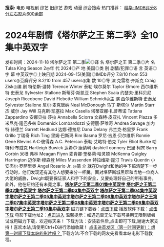 **搜索:** 电影 电视剧 综艺 旧综艺 游戏 动漫 综合搜索 热门推荐： [精华-IMDB评分8分左右影片600余部](https://www.dytt8.com/html/gndy/jddy/20160320/50510.html)
# 2024年剧情《塔尔萨之王 第二季》全10集中英双字
发布时间：2024-11-18 
塔尔萨之王 第二季![](https://img9.doubanio.com/view/photo/l_ratio_poster/public/p2911864981.jpg)◎译 名 塔尔萨之王 第二季◎片 名 Tulsa King Season 2◎年 代 2024◎产 地 美国◎类 别 剧情/犯罪◎语 言 英语◎字 幕 中英双字◎上映日期 2024-09-15(美国)◎IMDb评分 7.8/10 from 553 users◎豆瓣评分 8.2/10 from 457 users◎集 数 10◎导 演 克雷格·齐斯克 Craig Zisk◎编 剧 特伦斯·温特 Terence Winter 泰勒·埃尔莫尔 Taylor Elmore 西尔维斯特·史泰龙 Sylvester Stallone 斯蒂芬·斯凯亚 Stephen Scaia 约瑟夫·里科贝尼 Joseph Riccobene David Flebotte William Schmidt◎主 演 西尔维斯特·史泰龙 Sylvester Stallone 尼尔·麦克唐纳 Neal McDonough 马丁·斯塔尔 Martin Starr 杰·威尔 Jay Will 马克斯·凯塞拉 Max Casella 塔蒂亚娜·扎普蒂诺 Tatiana Zappardino 安娜贝拉·莎拉 Annabella Sciorra 文森特·皮亚扎 Vincent Piazza 多米尼克·隆巴多兹 Domenick Lombardozzi 安德丽·萨维奇 Andrea Savage 加内特·赫德兰 Garrett Hedlund 达娜·德拉尼 Dana Delany 弗兰克·格里罗 Frank Grillo 丁瑞奇 Rich Ting 里姆·巴斯玛 Rim Basma 罗尼·吉恩·贝尔维斯 Ronnie Gene Blevins A·C·彼得森 A.C. Peterson 泰勒·艾略特·伯克 Tyler Elliot Burke 哈特利·布威克 Hartleigh Buwick 达希尔·康纳利 dashiell connery 巴里·柯宾 Barry Corbin 米根·弗林 Meagan Flynn 麦肯娜·奎格莉·哈灵顿 McKenna Quigley Harrington 迈尔斯·穆森登 Miles Mussenden 特拉维斯·昆汀 Travis Quentin 小安杰尔·罗萨里奥 Angel Rosario Jr. ◎简 介 就在Dwight和他的手下搞清楚下一步行动时，他们发现还有其他人想要来分一杯羹。面对堪萨斯城黑帮和当地一位商人大佬的威胁，Dwight既要保证家人和手下的安全，又要处理好自己的所有事务。此外，他在纽约还有未竟之事。[**塔尔萨之王第二季01集中英双字**](magnet:?xt=urn:btih:9c18810ae2e7c16c42b8b2563012948cb468aaf2&dn=%e9%98%b3%e5%85%89%e7%94%b5%e5%bd%b1dygod.org.%e5%a1%94%e5%b0%94%e8%90%a8%e4%b9%8b%e7%8e%8b%e7%ac%ac%e4%ba%8c%e5%ad%a301%e9%9b%86%e4%b8%ad%e8%8b%b1%e5%8f%8c%e5%ad%97.mkv&tr=udp%3a%2f%2ftracker.opentrackr.org%3a1337%2fannounce&tr=udp%3a%2f%2fexodus.desync.com%3a6969%2fannounce)
[**塔尔萨之王第二季02集中英双字**](magnet:?xt=urn:btih:763bd4d9e681d3b190b7c035c8aa0813130d20be&dn=%e9%98%b3%e5%85%89%e7%94%b5%e5%bd%b1dygod.org.%e5%a1%94%e5%b0%94%e8%90%a8%e4%b9%8b%e7%8e%8b%e7%ac%ac%e4%ba%8c%e5%ad%a302%e9%9b%86%e4%b8%ad%e8%8b%b1%e5%8f%8c%e5%ad%97.mkv&tr=udp%3a%2f%2ftracker.opentrackr.org%3a1337%2fannounce&tr=udp%3a%2f%2fexodus.desync.com%3a6969%2fannounce)
[**塔尔萨之王第二季03集中英双字**](magnet:?xt=urn:btih:c1ab899c6cdd41c50fe8efec85e90e4654f44f25&dn=%e9%98%b3%e5%85%89%e7%94%b5%e5%bd%b1dygod.org.%e5%a1%94%e5%b0%94%e8%90%a8%e4%b9%8b%e7%8e%8b%e7%ac%ac%e4%ba%8c%e5%ad%a303%e9%9b%86%e4%b8%ad%e8%8b%b1%e5%8f%8c%e5%ad%97.mkv&tr=udp%3a%2f%2ftracker.opentrackr.org%3a1337%2fannounce&tr=udp%3a%2f%2fexodus.desync.com%3a6969%2fannounce)
[**塔尔萨之王第二季04集中英双字**](magnet:?xt=urn:btih:95b03e53f3c4affa4a05494f28467277e348cf48&dn=%e9%98%b3%e5%85%89%e7%94%b5%e5%bd%b1dygod.org.%e5%a1%94%e5%b0%94%e8%90%a8%e4%b9%8b%e7%8e%8b%e7%ac%ac%e4%ba%8c%e5%ad%a304%e9%9b%86%e4%b8%ad%e8%8b%b1%e5%8f%8c%e5%ad%97.mkv&tr=udp%3a%2f%2ftracker.opentrackr.org%3a1337%2fannounce&tr=udp%3a%2f%2fexodus.desync.com%3a6969%2fannounce)[**塔尔萨之王第二季05集中英双字**](magnet:?xt=urn:btih:01dc268e74e425c9ce23a6a41cef6f1e286926fc&dn=%e9%98%b3%e5%85%89%e7%94%b5%e5%bd%b1dygod.org.%e5%a1%94%e5%b0%94%e8%90%a8%e4%b9%8b%e7%8e%8b%e7%ac%ac%e4%ba%8c%e5%ad%a305%e9%9b%86%e4%b8%ad%e8%8b%b1%e5%8f%8c%e5%ad%97.mkv&tr=udp%3a%2f%2ftracker.opentrackr.org%3a1337%2fannounce&tr=udp%3a%2f%2fexodus.desync.com%3a6969%2fannounce)[**塔尔萨之王第二季06集中英双字**](magnet:?xt=urn:btih:d550d96cc560db5f4ec16df78f2c4a0c98aaca39&dn=%e9%98%b3%e5%85%89%e7%94%b5%e5%bd%b1dygod.org.%e5%a1%94%e5%b0%94%e8%90%a8%e4%b9%8b%e7%8e%8b%e7%ac%ac%e4%ba%8c%e5%ad%a306%e9%9b%86%e4%b8%ad%e8%8b%b1%e5%8f%8c%e5%ad%97.mkv&tr=udp%3a%2f%2ftracker.opentrackr.org%3a1337%2fannounce&tr=udp%3a%2f%2fexodus.desync.com%3a6969%2fannounce)[**塔尔萨之王第二季07集中英双字**](magnet:?xt=urn:btih:57462e9d4218e47b88f8672d2c40f507ae7cd182&dn=%e9%98%b3%e5%85%89%e7%94%b5%e5%bd%b1dygod.org.%e5%a1%94%e5%b0%94%e8%90%a8%e4%b9%8b%e7%8e%8b%e7%ac%ac%e4%ba%8c%e5%ad%a307%e9%9b%86%e4%b8%ad%e8%8b%b1%e5%8f%8c%e5%ad%97.mkv&tr=udp%3a%2f%2ftracker.opentrackr.org%3a1337%2fannounce&tr=udp%3a%2f%2fexodus.desync.com%3a6969%2fannounce)[**塔尔萨之王第二季08集中英双字**](magnet:?xt=urn:btih:049078566a3f0fcbf450068b78f0bcdddc88ef67&dn=%e9%98%b3%e5%85%89%e7%94%b5%e5%bd%b1dygod.org.%e5%a1%94%e5%b0%94%e8%90%a8%e4%b9%8b%e7%8e%8b%e7%ac%ac%e4%ba%8c%e5%ad%a308%e9%9b%86%e4%b8%ad%e8%8b%b1%e5%8f%8c%e5%ad%97.mkv&tr=udp%3a%2f%2ftracker.opentrackr.org%3a1337%2fannounce&tr=udp%3a%2f%2fexodus.desync.com%3a6969%2fannounce)[**塔尔萨之王第二季09集中英双字**](magnet:?xt=urn:btih:1157548b6a623a7c04242bb651188860b77fd969&dn=%e9%98%b3%e5%85%89%e7%94%b5%e5%bd%b1dygod.org.%e5%a1%94%e5%b0%94%e8%90%a8%e4%b9%8b%e7%8e%8b%e7%ac%ac%e4%ba%8c%e5%ad%a309%e9%9b%86%e4%b8%ad%e8%8b%b1%e5%8f%8c%e5%ad%97.mkv&tr=udp%3a%2f%2ftracker.opentrackr.org%3a1337%2fannounce&tr=udp%3a%2f%2fexodus.desync.com%3a6969%2fannounce)[**塔尔萨之王第二季10集中英双字**](magnet:?xt=urn:btih:163d0176e3581b9b79a2d95422d15e92741ccbd9&dn=%e9%98%b3%e5%85%89%e7%94%b5%e5%bd%b1dygod.org.%e5%a1%94%e5%b0%94%e8%90%a8%e4%b9%8b%e7%8e%8b%e7%ac%ac%e4%ba%8c%e5%ad%a310%e9%9b%86%e4%b8%ad%e8%8b%b1%e5%8f%8c%e5%ad%97.mkv&tr=udp%3a%2f%2ftracker.opentrackr.org%3a1337%2fannounce&tr=udp%3a%2f%2fexodus.desync.com%3a6969%2fannounce)
磁力链下载器：[点击下载](https://dygod.org/js/bt.htm "qBittorrent") 播放软件下载：[点击下载](https://dygod.org/js/player.htm "PotPlayer") 电影下载地址2：[点击进入](https://dygod.org/ "阳光电影") 温馨提示：如遇迅雷无法下载可换用无限制版尝试或用磁力下载，欢迎每天来！  下载方法：安装软件后,点击即可下载,谢谢大家支持！喜欢本站,请使用Ctrl+D进行添加收藏！ [点击进首发区（第一时间更新）：想第一时间下载本站的影片吗？ ](https://www.ygdy8.net/)下载方法:不会下载的网友先看看本站电影下载教程。